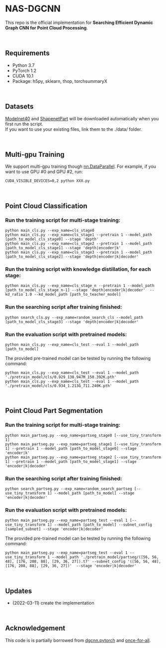 # NAS-DGCNN
This repo is the official implementation for **Searching Efficient Dynamic Graph CNN for Point Cloud Processing**.

&nbsp;
## Requirements
- Python 3.7
- PyTorch 1.2
- CUDA 10.1
- Package: h5py, sklearn, thop, torchsummaryX



&nbsp;
## Datasets
[Modelnet40](https://shapenet.cs.stanford.edu/media/modelnet40_ply_hdf5_2048.zip) and [ShapenetPart](https://shapenet.cs.stanford.edu/media/shapenet_part_seg_hdf5_data.zip) will be downloaded automatically when you first run the script.  
If you want to use your existing files, link them to the ./data/ folder.

&nbsp;
## Multi-gpu Training  
We support multi-gpu training though [nn.DataParallel](https://pytorch.org/docs/stable/nn.html#dataparallel).
For example, if you want to use GPU #0 and GPU #2, run:
```
CUDA_VISIBLE_DEVICES=0,2 python XXX.py
```

&nbsp;
## Point Cloud Classification
### Run the training script for multi-stage training:

``` 
python main_cls.py --exp_name=cls_stage0 
python main_cls.py --exp_name=cls_stage1 --pretrain 1 --model_path [path_to_model_cls_stage0] --stage 'depth'
python main_cls.py --exp_name=cls_stage2 --pretrain 1 --model_path [path_to_model_cls_stage1] --stage 'depth|encoder|k'
python main_cls.py --exp_name=cls_stage3 --pretrain 1 --model_path [path_to_model_cls_stage2] --stage 'depth|encoder|k|decoder'
```
### Run the training script with knowledge distillation, for each stage:
```
python main_cls.py --exp_name=cls_stage_n --pretrain 1 --model_path [path_to_model_cls_stage_n-1] --stage 'depth|encoder|k|decoder'  --kd_ratio 1.0 --kd_model_path [path_to_teacher_model]
```
### Run the searching script after training finished:
``` 
python search_cls.py --exp_name=random_search_cls --model_path [path_to_model_cls_stage3] --stage 'depth|encoder|k|decoder'
```
### Run the evaluation script with pretrained models:
``` 
python main_cls.py --exp_name=cls_test --eval 1 --model_path [path_to_model] 
```
The provided pre-trained model can be tested by running the following command:
``` 
python main_cls.py --exp_name=cls_test --eval 1 --model_path './pretrain_model/cls/0.929_138.947M_150.392K.pth' 
python main_cls.py --exp_name=cls_test --eval 1 --model_path './pretrain_model/cls/0.934_1.213G_711.240K.pth'
```



&nbsp;
## Point Cloud Part Segmentation
### Run the training script for multi-stage training:

``` 
python main_partseg.py --exp_name=partseg_stage0 [--use_tiny_transform 1]
python main_partseg.py --exp_name=partseg_stage1 [--use_tiny_transform 1] --pretrain 1 --model_path [path_to_model_stage0] --stage 'encoder|k'
python main_partseg.py --exp_name=partseg_stage2 [--use_tiny_transform 1] --pretrain 1 --model_path [path_to_model_stage1] --stage 'encoder|k|decoder'
```
### Run the searching script after training finished:
``` 
python search_partseg.py --exp_name=random_search_partseg [--use_tiny_transform 1] --model_path [path_to_model] --stage 'encoder|k|decoder'
```
### Run the evaluation script with pretrained models:
``` 
python main_partseg.py --exp_name=partseg_test --eval 1 [--use_tiny_transform 1] --model_path [path_to_model] --subnet_config [sampled_subnet] --stage 'encoder|k|decoder'
```
The provided pre-trained model can be tested by running the following command:
``` 
python main_partseg.py --exp_name=partseg_test --eval 1 --use_tiny_transform 1 --model_path './pretrain_model/partseg/([56, 56, 48], [176, 208, 88], [29, 36, 27]).t7' --subnet_config '([56, 56, 48], [176, 208, 88], [29, 36, 27])'  --stage 'encoder|k|decoder'
```

&nbsp;
## Updates
+ (2022-03-11) create the implementation

&nbsp;
## Acknowledgement
This code is is partially borrowed from [dgcnn.pytorch](https://github.com/AnTao97/dgcnn.pytorch) and [once-for-all](https://github.com/mit-han-lab/once-for-all).  